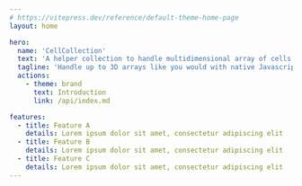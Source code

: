 ```yaml
---
# https://vitepress.dev/reference/default-theme-home-page
layout: home

hero:
  name: 'CellCollection'
  text: 'A helper collection to handle multidimensional array of cells.'
  tagline: 'Handle up to 3D arrays like you would with native Javascript Array and more...'
  actions:
    - theme: brand
      text: Introduction
      link: /api/index.md

features:
  - title: Feature A
    details: Lorem ipsum dolor sit amet, consectetur adipiscing elit
  - title: Feature B
    details: Lorem ipsum dolor sit amet, consectetur adipiscing elit
  - title: Feature C
    details: Lorem ipsum dolor sit amet, consectetur adipiscing elit
---
```


